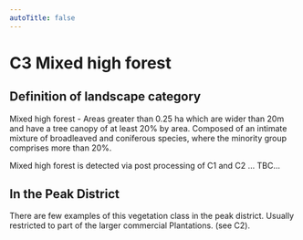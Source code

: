 ```yaml
---
autoTitle: false
---
```


# C3 Mixed high forest
## Definition of landscape category

Mixed high forest - Areas greater than 0.25 ha which are wider than 20m and have a tree canopy of at least 20% by area. Composed of an intimate mixture of broadleaved and coniferous species, where the minority group comprises more than 20%.


Mixed high forest is detected via post processing of C1 and C2 ... TBC... 

## In the Peak District

There are few examples of this vegetation class in the peak district. Usually restricted to part of the larger commercial Plantations. (see C2).
